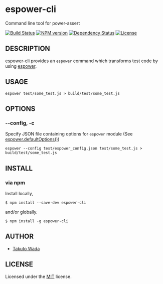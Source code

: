 espower-cli
================================

Command line tool for power-assert

[![Build Status][travis-image]][travis-url]
[![NPM version][npm-image]][npm-url]
[![Dependency Status][depstat-image]][depstat-url]
[![License][license-image]][license-url]


DESCRIPTION
---------------------------------------

espower-cli provides an `espower` command which transforms test code by using [espower](http://github.com/twada/espower).


USAGE
---------------------------------------

```
espower test/some_test.js > build/test/some_test.js 
```


OPTIONS
---------------------------------------

### --config, -c

Specify JSON file containing options for `espower` module (See [espower.defaultOptions()](https://github.com/twada/espower#var-options--espowerdefaultoptions))

```
espower --config test/espower_config.json test/some_test.js > build/test/some_test.js 
```


INSTALL
---------------------------------------

### via npm

Install locally,

    $ npm install --save-dev espower-cli

and/or globally.

    $ npm install -g espower-cli


AUTHOR
---------------------------------------
* [Takuto Wada](http://github.com/twada)


LICENSE
---------------------------------------
Licensed under the [MIT](http://twada.mit-license.org/) license.


[npm-url]: https://npmjs.org/package/espower-cli
[npm-image]: https://badge.fury.io/js/espower-cli.svg

[travis-url]: http://travis-ci.org/twada/espower-cli
[travis-image]: https://secure.travis-ci.org/twada/espower-cli.svg?branch=master

[depstat-url]: https://gemnasium.com/twada/espower-cli
[depstat-image]: https://gemnasium.com/twada/espower-cli.svg

[license-url]: http://twada.mit-license.org/
[license-image]: http://img.shields.io/badge/license-MIT-brightgreen.svg
